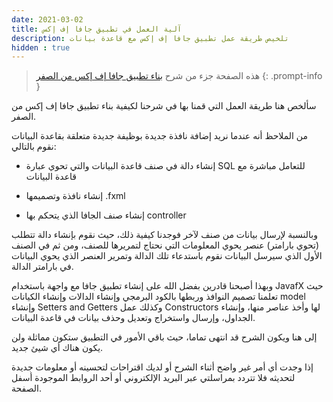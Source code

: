 ```yaml
---
date: 2021-03-02
title: آلية العمل في تطبيق جافا إف إكس
description: تلخيص طريقة عمل تطبيق جافا إف إكس مع قاعدة بيانات
hidden : true
---
```


> هذه الصفحة جزء من شرح [بناء تطبيق جافا إف إكس من الصفر](/java-project-from-scratch)
{: .prompt-info }

سألخص هنا طريقة العمل التي قمنا بها في شرحنا لكيفية بناء تطبيق جافا إف إكس من الصفر.

من الملاحظ أنه عندما نريد إضافة نافذة جديدة بوظيفة جديدة متعلقة بقاعدة البيانات نقوم بالتالي:

* إنشاء دالة في صنف قاعدة البيانات والتي تحوي عبارة SQL للتعامل مباشرة مع قاعدة البيانات

* إنشاء نافذة وتصميمها .fxml 

* إنشاء صنف الجافا الذي يتحكم بها controller


وبالنسبة لإرسال بيانات من صنف لآخر فوجدنا كيفية ذلك، حيث نقوم بإنشاء دالة تتطلب (تحوي بارامتر) عنصر يحوي المعلومات التي نحتاج لتمريرها للصنف، ومن ثم في الصنف الأول الذي سيرسل البيانات نقوم باستدعاء تلك الدالة وتمرير العنصر الذي يحوي البيانات في بارامتر الدالة.


وبهذا أصبحنا قادرين بفضل الله على إنشاء تطبيق جافا مع واجهة باستخدام JavafX حيث تعلمنا تصميم النوافذ وربطها بالكود البرمجي وإنشاء الدالات وإنشاء الكيانات model وإنشاء Setters and Getters وكذلك عمل Constructors لها وأخذ عناصر منها، وإنشاء الجداول، وإرسال واستخراج وتعديل وحذف بيانات في قاعدة البيانات.

إلى هنا ويكون الشرح قد انتهى تماما، حيث باقي الأمور في التطبيق ستكون مماثلة ولن يكون هناك أي شيئ جديد.

إذا وجدت أي أمر غير واضح أثناء الشرح أو لديك اقتراحات لتحسينه أو معلومات جديدة لتحديثه فلا تتردد بمراسلتي عبر البريد الإلكتروني أو أحد الروابط الموجودة أسفل الصفحة.






